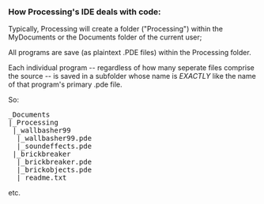 ### How Processing's IDE deals with code:

Typically, Processing will create a folder ("Processing") within the MyDocuments or the Documents folder of the current user;

All programs are save (as plaintext .PDE files) within the Processing folder.

Each individual program -- regardless of how many seperate files comprise the source -- is saved in a subfolder whose name is _EXACTLY_ like the name of that program's primary .pde file.

So:
<pre>
_Documents <folder>
|_Processing <folder>
 |_wallbasher99 <folder>
  |_wallbasher99.pde
  |_soundeffects.pde
 |_brickbreaker <folder>
  |_brickbreaker.pde
  |_brickobjects.pde
  |_readme.txt
</pre>
etc.

